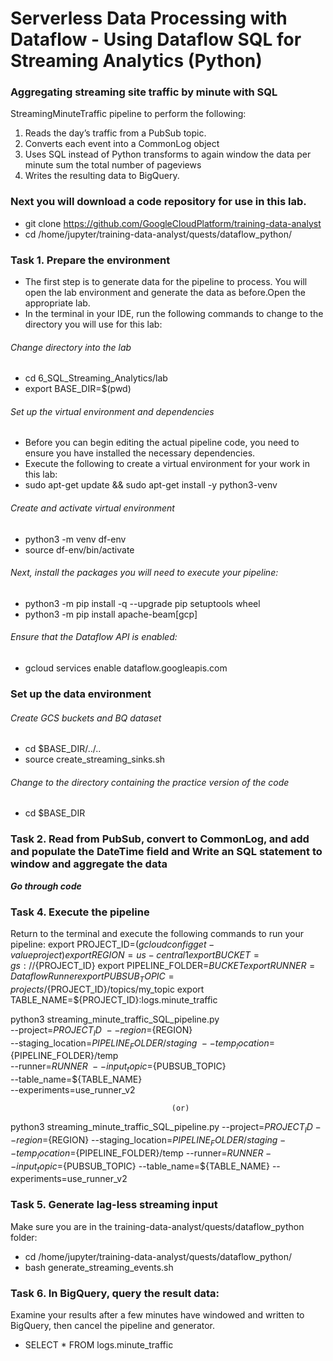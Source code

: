# Serverless Data Processing with Dataflow - Using Dataflow SQL for Streaming Analytics (Python)

### Aggregating streaming site traffic by minute with SQL
StreamingMinuteTraffic pipeline to perform the following:
1. Reads the day’s traffic from a PubSub topic.
2. Converts each event into a CommonLog object
3. Uses SQL instead of Python transforms to again window the data per minute sum the total number of pageviews
4. Writes the resulting data to BigQuery.

### Next you will download a code repository for use in this lab.

- git clone https://github.com/GoogleCloudPlatform/training-data-analyst
- cd /home/jupyter/training-data-analyst/quests/dataflow_python/


### Task 1. Prepare the environment

- The first step is to generate data for the pipeline to process. You will open the lab environment and generate the data as before.Open the appropriate lab. 
- In the terminal in your IDE, run the following commands to change to the directory you will use for this lab:

###### Change directory into the lab

- cd 6_SQL_Streaming_Analytics/lab
- export BASE_DIR=$(pwd)

###### Set up the virtual environment and dependencies

- Before you can begin editing the actual pipeline code, you need to ensure you have installed the necessary dependencies.
- Execute the following to create a virtual environment for your work in this lab:
- sudo apt-get update && sudo apt-get install -y python3-venv

###### Create and activate virtual environment
- python3 -m venv df-env
- source df-env/bin/activate
  
###### Next, install the packages you will need to execute your pipeline:

- python3 -m pip install -q --upgrade pip setuptools wheel
- python3 -m pip install apache-beam[gcp]

###### Ensure that the Dataflow API is enabled:

- gcloud services enable dataflow.googleapis.com

### Set up the data environment

###### Create GCS buckets and BQ dataset

- cd $BASE_DIR/../..
- source create_streaming_sinks.sh

###### Change to the directory containing the practice version of the code
- cd $BASE_DIR


### Task 2. Read from PubSub, convert to CommonLog, and add and populate the DateTime field and Write an SQL statement to window and aggregate the data

***Go through code***


### Task 4. Execute the pipeline

Return to the terminal and execute the following commands to run your pipeline:
export PROJECT_ID=$(gcloud config get-value project)
export REGION=us-central1
export BUCKET=gs://${PROJECT_ID}
export PIPELINE_FOLDER=${BUCKET}
export RUNNER=DataflowRunner
export PUBSUB_TOPIC=projects/${PROJECT_ID}/topics/my_topic
export TABLE_NAME=${PROJECT_ID}:logs.minute_traffic


python3 streaming_minute_traffic_SQL_pipeline.py \
--project=${PROJECT_ID} \
--region=${REGION} \
--staging_location=${PIPELINE_FOLDER}/staging \
--temp_location=${PIPELINE_FOLDER}/temp \
--runner=${RUNNER} \
--input_topic=${PUBSUB_TOPIC} \
--table_name=${TABLE_NAME} \
--experiments=use_runner_v2

                                        (or)

python3 streaming_minute_traffic_SQL_pipeline.py --project=${PROJECT_ID} --region=${REGION} --staging_location=${PIPELINE_FOLDER}/staging --temp_location=${PIPELINE_FOLDER}/temp --runner=${RUNNER} --input_topic=${PUBSUB_TOPIC} --table_name=${TABLE_NAME} --experiments=use_runner_v2

### Task 5. Generate lag-less streaming input

Make sure you are in the training-data-analyst/quests/dataflow_python folder:

- cd /home/jupyter/training-data-analyst/quests/dataflow_python/
- bash generate_streaming_events.sh



### Task 6. In BigQuery, query the result data:

Examine your results after a few minutes have windowed and written to BigQuery, then cancel the pipeline and generator.

- SELECT * FROM logs.minute_traffic